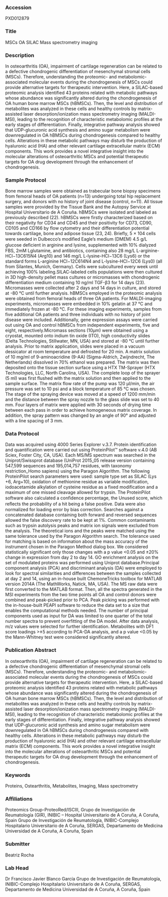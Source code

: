 ### Accession
PXD012879

### Title
MSCs OA SILAC Mass spectrometry imaging

### Description
In osteoarthritis (OA), impairment of cartilage regeneration can be related to a defective chondrogenic differentiation of mesenchymal stromal cells (MSCs). Therefore, understanding the proteomic- and metabolomic-associated molecular events during the chondrogenesis of MSCs could provide alternative targets for therapeutic intervention. Here, a SILAC-based proteomic analysis identified 43 proteins related with metabolic pathways whose abundance was significantly altered during the chondrogenesis of OA human bone marrow MSCs (hBMSCs). Then, the level and distribution of metabolites was analyzed in these cells and healthy controls by matrix-assisted laser desorption/ionization mass spectrometry imaging (MALDI-MSI), leading to the recognition of characteristic metabolomic profiles at the early stages of differentiation. Finally, integrative pathway analysis showed that UDP-glucuronic acid synthesis and amino sugar metabolism were downregulated in OA hBMSCs during chondrogenesis compared to healthy cells. Alterations in these metabolic pathways may disturb the production of hyaluronic acid (HA) and other relevant cartilage extracellular matrix (ECM) components. This work provides a novel integrative insight into the molecular alterations of osteoarthritic MSCs and potential therapeutic targets for OA drug development through the enhancement of chondrogenesis.

### Sample Protocol
Bone marrow samples were obtained as trabecular bone biopsy specimens from femoral heads of OA patients (n=13) undergoing total hip replacement surgery, and donors with no history of joint disease (control, n=11). All tissue samples were provided by the Tissue Bank and the Autopsy Service at Hospital Universitario de A Coruña. hBMSCs were isolated and labeled as previously described (22). hBMSCs were firstly characterized based on their negativity for CD34 and CD45 and their positivity for CD73, CD90, CD105 and CD166 by flow cytometry and their differentiation potential towards cartilage, bone and adipose tissue (23, 24). Briefly, 5 × 104 cells were seeded in Dulbecco’s modiﬁed Eagle’s medium (DMEM) 4.5 g/L glucose deﬁcient in arginine and lysine, supplemented with 10% dialyzed FBS, 2mM Lglutamine, and antibiotics, containing also 28 mg/L L-arginine-HCl−13C615N4 (Arg10) and 146 mg/L L-lysine-HCl−13C6 (Lys6) or the standard forms L-arginine HCl−12C614N4 and L-lysine-HCl−12C6 (Lys0) (all from Silantes, Munich, Germany). Cells were subcultured every week until achieving 100% labeling.SILAC-labeled cells populations were then cultured in 3D high-density pellet mass cultures or micromasses with chondrogenic differentiation medium containing 10 ng/ml TGF-β3 for 14 days (23). Micromasses were collected after 2 days and 14 days in culture, and stored at -80 °C until further analysis. hBMSCs employed in the proteomic analysis were obtained from femoral heads of three OA patients. For MALDI-imaging experiments, micromasses were embedded in 10% gelatin at 37 °C and immediately frozen at -80 °C. For these imaging experiments, samples from five additional OA patients and three individuals with no history of joint disease were included. Additionally, gene expression assays were carried out using OA and control hBMSCs from independent experiments, five and eight, respectively.Micromass sections (10µm) were obtained using a cryostat, mounted onto indium tin oxide (ITO), high conductivity slides (Delta Technologies, Stillwater, MN, USA) and stored at -80 °C until further analysis. Prior to matrix application, slides were placed in a vacuum dessicator at room temperature and defrosted for 20 min. A matrix solution of 10 mg/ml of 9-aminoacridine (9-AA) (Sigma-Aldrich, Zwijndrecht, The Netherlands) dissolved in 70% ethanol was prepared. The matrix was then deposited onto the tissue section surface using a HTX TM-Sprayer (HTX Technologies, LLC, North Carolina, USA). The complete loop of the sprayer (5 ml) was first flushed with the matrix solution and then applied to the sample surface. The matrix flow rate of the pump was 120 µl/min, the air pressure was set to 10 psi and a block temperature of 85 °C was chosen. The stage of the spraying device was moved at a speed of 1200 mm/min and the distance between the spray nozzle to the glass slide was set to 40 mm. Four layers of matrix were applied with 30 seconds of drying time between each pass in order to achieve homogeneous matrix coverage. In addition, the spray pattern was changed by an angle of 90° and adjusted with a line spacing of 3 mm.

### Data Protocol
Data was acquired using 4000 Series Explorer v.3.7. Protein identification and quantification were carried out using ProteinPilot™ software v.4.0 (AB Sciex, Foster City, CA, USA). Each MS/MS spectrum was searched in the Uniprot/Swissprot database (UniProt 2015_05 release version containing 547,599 sequences and 195,014,757 residues, with taxonomy restriction_Homo sapiens) using the Paragon Algorithm. The following ProteinPilot search parameters were used: sample type set  as SILAC (Lys +6, Arg+10), oxidation of methionine residue as variable modification, iodoacetamide alkylation of cysteine residue as a fixed modification and a maximum of one missed cleavage allowed for trypsin. The ProteinPilot software also calculated a conﬁdence percentage, the Unused score, which reﬂects the probability of a hit being a false positive. Data were also normalized for loading error by bias correction. Searches against a concatenated database containing both forward and reversed sequences allowed the false discovery rate to be kept at 1%. Common contaminants such as trypsin autolysis peaks and matrix ion signals were excluded from the analysis. The theoretical ions and the peaks were matched using the same tolerance used by the Paragon Algorithm search. The tolerance used for matching is based on information about the mass accuracy of the instrument chosen in the Paragon Method dialog box. We considered statistically significant only those changes with a p value <0.05 and ±20% change in expression from day 2 to day 14. GO enrichment analysis on the set of modulated proteins was performed using Uniprot database.Principal component analysis (PCA) and discriminant analysis (DA) were employed to look for spectral similarities and differences between the samples collected at day 2 and 14, using an in-house built ChemoneTricks toolbox for MATLAB version 2014A (The MathWorks, Natick, MA, USA). The MS raw data were first converted to the MATLAB format. Then, all the spectra generated in the MSI experiments from the two time points all OA and control donors were combined and peak-picked prior to PCA. Peak picking was performed with the in-house-built PEAPI software to reduce the data set to a size that enables the computational methods needed. The number of principal components used as input for DA was limited to one quarter of the total number spectra to prevent overfitting of the DA model. After data analysis, m/z values were selected for further identification. Metabolites with DF1 score loadings >±5 according to PCA-DA analysis, and a p value <0.05 by the Mann-Whitney test were considered significantly altered.

### Publication Abstract
In osteoarthritis (OA), impairment of cartilage regeneration can be related to a defective chondrogenic differentiation of mesenchymal stromal cells (MSCs). Therefore, understanding the proteomic- and metabolomic-associated molecular events during the chondrogenesis of MSCs could provide alternative targets for therapeutic intervention. Here, a SILAC-based proteomic analysis identified 43 proteins related with metabolic pathways whose abundance was significantly altered during the chondrogenesis of OA human bone marrow MSCs (hBMSCs). Then, the level and distribution of metabolites was analyzed in these cells and healthy controls by matrix-assisted laser desorption/ionization mass spectrometry imaging (MALDI-MSI), leading to the recognition of characteristic metabolomic profiles at the early stages of differentiation. Finally, integrative pathway analysis showed that UDP-glucuronic acid synthesis and amino sugar metabolism were downregulated in OA hBMSCs during chondrogenesis compared with healthy cells. Alterations in these metabolic pathways may disturb the production of hyaluronic acid (HA) and other relevant cartilage extracellular matrix (ECM) components. This work provides a novel integrative insight into the molecular alterations of osteoarthritic MSCs and potential therapeutic targets for OA drug development through the enhancement of chondrogenesis.

### Keywords
Proteins, Ostearthritis, Metabolites, Imaging, Mass spectrometry

### Affiliations
Proteomics Group-ProteoRed/ISCIII, Grupo de Investigación de Reumatología (GIR), INIBIC – Hospital Universitario de A Coruña, A Coruña, Spain
Grupo de Investigación de Reumatología, INIBIC-Complejo Hospitalario Universitario de A Coruña, SERGAS, Departamento de Medicina Universidad de A Coruña, A Coruña, Spain

### Submitter
Beatriz Rocha

### Lab Head
Dr Francisco Javier Blanco García
Grupo de Investigación de Reumatología, INIBIC-Complejo Hospitalario Universitario de A Coruña, SERGAS, Departamento de Medicina Universidad de A Coruña, A Coruña, Spain


